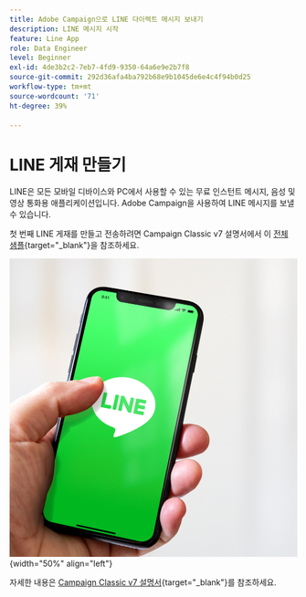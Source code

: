 ```yaml
---
title: Adobe Campaign으로 LINE 다이렉트 메시지 보내기
description: LINE 메시지 시작
feature: Line App
role: Data Engineer
level: Beginner
exl-id: 4de3b2c2-7eb7-4fd9-9350-64a6e9e2b7f8
source-git-commit: 292d36afa4ba792b68e9b1045de6e4c4f94b0d25
workflow-type: tm+mt
source-wordcount: '71'
ht-degree: 39%

---
```


# LINE 게재 만들기

LINE은 모든 모바일 디바이스와 PC에서 사용할 수 있는 무료 인스턴트 메시지, 음성 및 영상 통화용 애플리케이션입니다. Adobe Campaign을 사용하여 LINE 메시지를 보낼 수 있습니다.

첫 번째 LINE 게재를 만들고 전송하려면 Campaign Classic v7 설명서에서 이 [전체 샘플](https://experienceleague.adobe.com/docs/campaign-classic/using/sending-messages/line-channel.html#example--create-and-send-a-personalized-line-message){target="_blank"}을 참조하세요.

![](../assets/do-not-localize/LINE-msg.jpeg){width="50%" align="left"}

자세한 내용은 [Campaign Classic v7 설명서](https://experienceleague.adobe.com/docs/campaign-classic/using/sending-messages/line-channel.html?lang=ko){target="_blank"}를 참조하세요.

